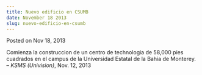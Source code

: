```yaml
---
title: Nuevo edificio en CSUMB
date: November 18 2013
slug: nuevo-edificio-en-csumb
---
```


 



<span class="date">Posted on Nov 18, 2013    </span>
<p>Comienza la construccion de un centro de technologia de 58,000
pies cuadrados en el campus de la Universidad Estatal de la Bahia
de Monterey.<br>
&#x2013; <em>KSMS (Univision)</em>, Nov. 12, 2013</br></p>





```
